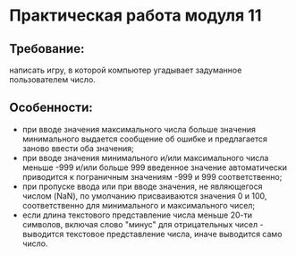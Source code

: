 # Практическая работа модуля 11

## Требование:

написать игру, в которой компьютер угадывает задуманное пользователем число.

## Особенности:

* при вводе значения максимального числа больше значения минимального выдается сообщение об ошибке и предлагается заново ввести оба значения;
* при вводе значения минимального и/или максимального числа меньше -999 и/или больше 999 введенное значение автоматически приводится к пограничным значениям -999 и 999 соответственно;
* при пропуске ввода или при вводе значения, не являющегося числом (NaN), по умолчанию присваиваются значения 0 и 100, соответственно для минимального и максимального чисел;
* если длина текстового представление числа меньше 20-ти символов, включая слово "минус" для отрицательных чисел - выводится текстовое представление числа, иначе выводится само число.

